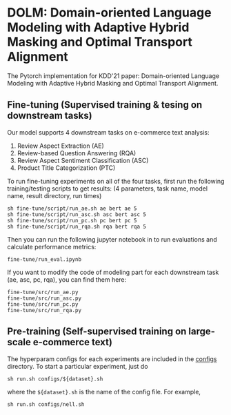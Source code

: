 # DOLM: Domain-oriented Language Modeling with Adaptive Hybrid Masking and Optimal Transport Alignment

The Pytorch implementation for KDD'21 paper: Domain-oriented Language Modeling with Adaptive Hybrid Masking and Optimal Transport Alignment.


## Fine-tuning (Supervised training & tesing on downstream tasks)
Our model supports 4 downstream tasks on e-commerce text analysis: 
1. Review Aspect Extraction (AE)
2. Review-based Question Answering (RQA)
3. Review Aspect Sentiment Classification (ASC)
4. Product Title Categorization (PTC)


To run fine-tuning experiments on all of the four tasks, first run the following training/testing scripts to get results:
(4 parameters, task name, model name, result directory, run times)

```
sh fine-tune/script/run_ae.sh ae bert ae 5
sh fine-tune/script/run_asc.sh asc bert asc 5
sh fine-tune/script/run_pc.sh pc bert pc 5
sh fine-tune/script/run_rqa.sh rqa bert rqa 5
```

Then you can run the following jupyter notebook in to run evaluations and calculate performance metrics:
```
fine-tune/run_eval.ipynb
```

If you want to modify the code of modeling part for each downstream task (ae, asc, pc, rqa), you can find them here:
```
fine-tune/src/run_ae.py 
fine-tune/src/run_asc.py 
fine-tune/src/run_pc.py 
fine-tune/src/run_rqa.py 
```

## Pre-training (Self-supervised training on large-scale e-commerce text)
The hyperparam configs for each experiments are included in the [configs](https://github.com/RutgersDM/DKGR/tree/master/configs) directory. To start a particular experiment, just do
```
sh run.sh configs/${dataset}.sh
```
where the `${dataset}.sh` is the name of the config file. For example, 
```
sh run.sh configs/nell.sh
```


